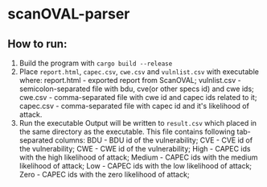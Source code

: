 # scanOVAL-parser
## How to run:
1. Build the program with `cargo build --release`
2. Place `report.html`, `capec.csv`, `cwe.csv` and `vulnlist.csv` with executable where:
  report.html - exported report from ScanOVAL;
  vulnlist.csv - semicolon-separated file with bdu, cve(or other specs id) and cwe ids;
  cwe.csv - comma-separated file with cwe id and capec ids related to it;
  capec.csv - comma-separated file with capec id and it's likelihood of attack.
3. Run the executable
Output will be written to `result.csv` which placed in the same directory as the executable. 
This file contains following tab-separated columns:
  BDU - BDU id of the vulnerability;
  CVE - CVE id of the vulnerability;
  CWE - CWE id of the vulnerability;
  High - CAPEC ids with the high likelihood of attack;
  Medium - CAPEC ids with the medium likelihood of attack;
  Low - CAPEC ids with the low likelihood of attack;
  Zero - CAPEC ids with the zero likelihood of attack;

